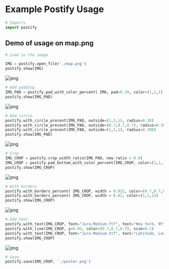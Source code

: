 # Example Postify Usage


```python
# Imports
import postify
```

## Demo of usage on map.png


```python
# Load in the image

IMG = postify.open_file('./map.png')
postify.show(IMG)
```


    
![png](example/output_3_0.png)
    



```python
# Add padding
IMG_PAD = postify.pad_with_color_percent( IMG, pad=0.29, color=(1,1,1))
postify.show(IMG_PAD)
```


    
![png](example/output_4_0.png)
    



```python
# Add circle
postify.with_circle_precent(IMG_PAD, outside=(1,1,1), radius=0.30)
postify.with_circle_precent(IMG_PAD, outside=(0.7,0.7,0.7), radius=0.303)
postify.with_circle_precent(IMG_PAD, outside=(1,1,1), radius=0.306)
postify.show(IMG_PAD)
```


    
![png](example/output_5_0.png)
    



```python
# Crop
IMG_CROP = postify.crop_width_ratio(IMG_PAD, new_ratio = 0.8)
IMG_CROP = postify.pad_bottom_with_color_percent(IMG_CROP, color=(1,1,1), pad=0.2)
postify.show(IMG_CROP)
```


    
![png](example/output_6_0.png)
    



```python
# With borders
postify.with_borders_percent( IMG_CROP, width = 0.022, color=(0.7,0.7,0.7))
postify.with_borders_percent( IMG_CROP, width = 0.02, color=(1,1,1))
postify.show(IMG_CROP)
```


    
![png](example/output_7_0.png)
    



```python
# Add text
postify.with_text(IMG_CROP, font="Jura-Medium.ttf", text="New York, NY", x=0.5, y=0.8)
postify.with_line(IMG_CROP, y=0.85, color=(0.7,0.7,0.7), size=0.2)
postify.with_text(IMG_CROP, font="Jura-Medium.ttf", text="Latitude, Longitude", x=0.5, y=0.9, size=0.6)
postify.show(IMG_CROP)
```


    
![png](example/output_8_0.png)
    



```python
# Save
postify.save(IMG_CROP, './poster.png')
```
